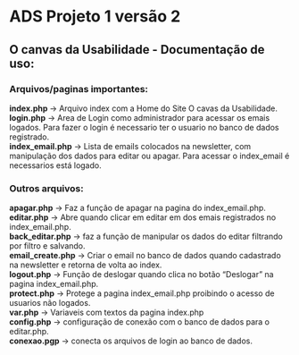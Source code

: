 # ADS Projeto 1 versão 2

## O canvas da Usabilidade - Documentação de uso:

<p class="has-line-data" data-line-start="10" data-line-end="15"><h3><strong>Arquivos/paginas importantes:</strong></h3>
<strong> index.php </strong> -&gt; Arquivo index com a Home do Site O cavas da Usabilidade.<br>
<strong>login.php</strong> -&gt; Area de Login como administrador para acessar os emais logados. Para fazer o login é necessario ter o usuario no banco de dados registrado.<br>
<strong>index_email.php</strong> -&gt; Lista de emails colocados na newsletter, com manipulação dos dados para editar ou apagar. Para acessar o index_email é necessarios está logado.</p>

<p class="has-line-data" data-line-start="16" data-line-end="26"><h3><strong>Outros arquivos:</strong></h3>
<strong>apagar.php</strong> -&gt; Faz a função de apagar na pagina do index_email.php.<br>
<strong>editar.php</strong> -&gt; Abre quando clicar em editar em dos emais registrados no index_email.php.<br>
<strong>back_editar.php</strong> -&gt; faz a função de manipular os dados do editar filtrando por filtro e salvando.<br>
<strong>email_create.php</strong> -&gt; Criar o email no banco de dados quando cadastrado na newsletter e retorna de volta ao index.<br>
<strong>logout.php</strong> -&gt; Função de deslogar quando clica no botão “Deslogar” na pagina index_email.php.<br>
<strong>protect.php</strong> -&gt; Protege a pagina index_email.php proibindo o acesso de usuarios não logados.<br>
<strong>var.php</strong> -&gt; Variaveis com textos da pagina index.php<br>
<strong>config.php</strong> -&gt; configuração de conexão com o banco de dados para o editar.php.<br>
<strong>conexao.pgp</strong> -&gt; conecta os arquivos de login ao banco de dados.</p>
